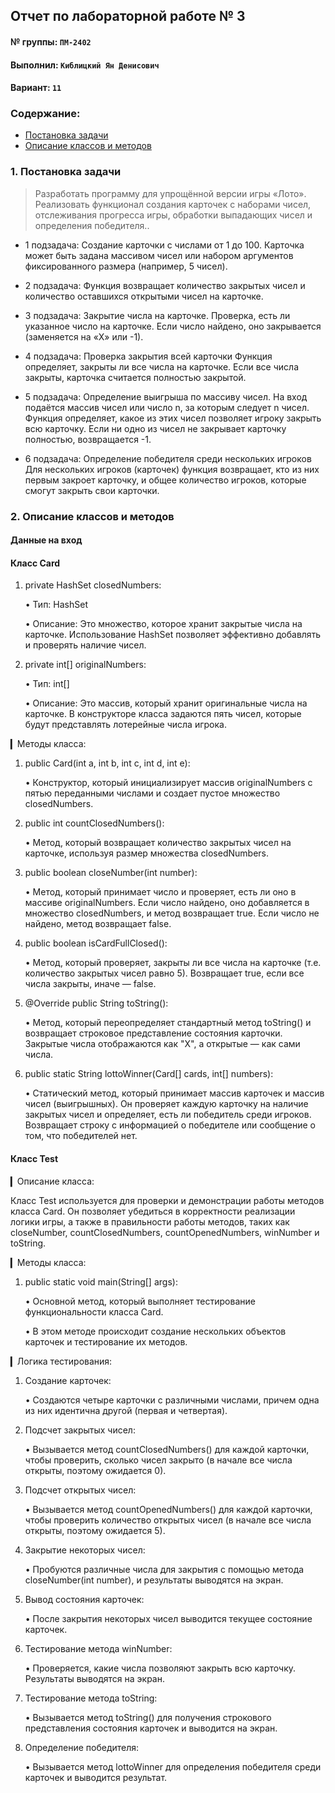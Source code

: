 ## Отчет по лабораторной работе № 3

#### № группы: `ПМ-2402`

#### Выполнил: `Киблицкий Ян Денисович`

#### Вариант: `11`

### Cодержание:

- [Постановка задачи](#1-постановка-задачи)
- [Описание классов и методов](#2-описание-классов-и-методов)


### 1. Постановка задачи

> Разработать программу для упрощённой версии игры «Лото». Реализовать функционал создания карточек с наборами чисел, отслеживания прогресса игры, обработки
выпадающих чисел и определения победителя..

- 1 подзадача:
Создание карточки с числами от 1 до 100. Карточка может быть задана массивом чисел или набором аргументов фиксированного размера (например, 5 чисел).

- 2 подзадача:
Функция возвращает количество закрытых чисел и количество оставшихся открытыми чисел на карточке.

- 3 подзадача:
Закрытие числа на карточке. Проверка, есть ли указанное число на карточке. Если число найдено, оно закрывается (заменяется на «X» или -1).

- 4 подзадача:
Проверка закрытия всей карточки
Функция определяет, закрыты ли все числа на карточке. Если все числа закрыты,
карточка считается полностью закрытой.

- 5 подзадача:
Определение выигрыша по массиву чисел.
На вход подаётся массив чисел или число n, за которым следует n чисел. Функция
определяет, какое из этих чисел позволяет игроку закрыть всю карточку. Если ни
одно из чисел не закрывает карточку полностью, возвращается -1.

- 6 подзадача:
Определение победителя среди нескольких игроков
Для нескольких игроков (карточек) функция возвращает, кто из них первым закроет карточку, и общее количество игроков, которые смогут закрыть свои карточки.

### 2. Описание классов и методов 

#### Данные на вход

#### Класс Card

1. private HashSet<Integer> closedNumbers:

   • Тип: HashSet<Integer>

   • Описание: Это множество, которое хранит закрытые числа на карточке. Использование HashSet позволяет эффективно добавлять и проверять наличие чисел.

2. private int[] originalNumbers:

   • Тип: int[]

   • Описание: Это массив, который хранит оригинальные числа на карточке. В конструкторе класса задаются пять чисел, которые будут представлять лотерейные числа игрока.

▎Методы класса:

1. public Card(int a, int b, int c, int d, int e):

   • Конструктор, который инициализирует массив originalNumbers с пятью переданными числами и создает пустое множество closedNumbers.

2. public int countClosedNumbers():

   • Метод, который возвращает количество закрытых чисел на карточке, используя размер множества closedNumbers.

3. public boolean closeNumber(int number):

   • Метод, который принимает число и проверяет, есть ли оно в массиве originalNumbers. Если число найдено, оно добавляется в множество closedNumbers, и метод возвращает true. Если число не найдено, метод возвращает false.

4. public boolean isCardFullClosed():

   • Метод, который проверяет, закрыты ли все числа на карточке (т.е. количество закрытых чисел равно 5). Возвращает true, если все числа закрыты, иначе — false.

5. @Override public String toString():

   • Метод, который переопределяет стандартный метод toString() и возвращает строковое представление состояния карточки. Закрытые числа отображаются как "X", а открытые — как сами числа.

6. public static String lottoWinner(Card[] cards, int[] numbers):

   • Статический метод, который принимает массив карточек и массив чисел (выигрышных). Он проверяет каждую карточку на наличие закрытых чисел и определяет, есть ли победитель среди игроков. Возвращает строку с информацией о победителе или сообщение о том, что победителей нет.



#### Класс Test

▎Описание класса:

Класс Test используется для проверки и демонстрации работы методов класса Card. Он позволяет убедиться в корректности реализации логики игры, а также в правильности работы методов, таких как closeNumber, countClosedNumbers, countOpenedNumbers, winNumber и toString.

▎Методы класса:

1. public static void main(String[] args):

   • Основной метод, который выполняет тестирование функциональности класса Card.

   • В этом методе происходит создание нескольких объектов карточек и тестирование их методов.

▎Логика тестирования:

1. Создание карточек:

   • Создаются четыре карточки с различными числами, причем одна из них идентична другой (первая и четвертая).

2. Подсчет закрытых чисел:

   • Вызывается метод countClosedNumbers() для каждой карточки, чтобы проверить, сколько чисел закрыто (в начале все числа открыты, поэтому ожидается 0).

3. Подсчет открытых чисел:

   • Вызывается метод countOpenedNumbers() для каждой карточки, чтобы проверить количество открытых чисел (в начале все числа открыты, поэтому ожидается 5).

4. Закрытие некоторых чисел:

   • Пробуются различные числа для закрытия с помощью метода closeNumber(int number), и результаты выводятся на экран.

5. Вывод состояния карточек:

   • После закрытия некоторых чисел выводится текущее состояние карточек.

6. Тестирование метода winNumber:

   • Проверяется, какие числа позволяют закрыть всю карточку. Результаты выводятся на экран.

7. Тестирование метода toString:

   • Вызывается метод toString() для получения строкового представления состояния карточек и выводится на экран.

8. Определение победителя:

   • Вызывается метод lottoWinner для определения победителя среди карточек и выводится результат.



